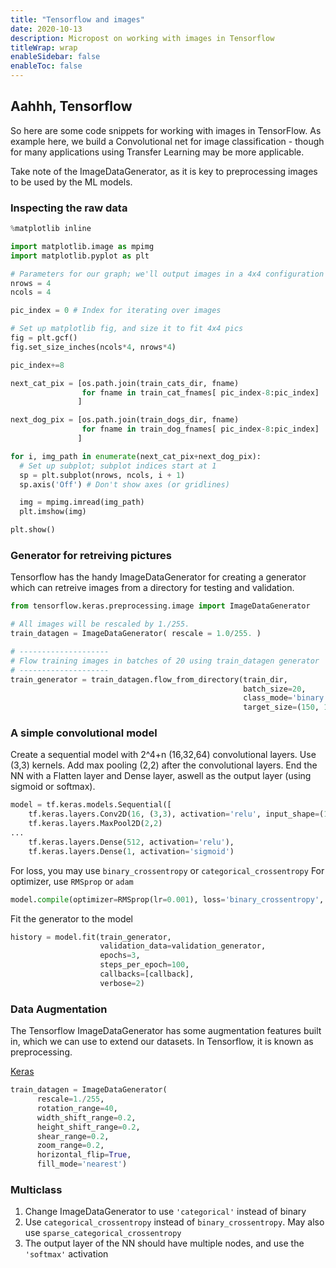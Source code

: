 ```yaml
---
title: "Tensorflow and images"
date: 2020-10-13
description: Micropost on working with images in Tensorflow
titleWrap: wrap
enableSidebar: false
enableToc: false
---
```


## Aahhh, Tensorflow

So here are some code snippets for working with images in TensorFlow.  As example here, we build a Convolutional net for image classification - though for many applications using Transfer Learning may be more applicable.

Take note of the ImageDataGenerator, as it is key to preprocessing images to be used by the ML models.

### Inspecting the raw data

```python
%matplotlib inline

import matplotlib.image as mpimg
import matplotlib.pyplot as plt

# Parameters for our graph; we'll output images in a 4x4 configuration
nrows = 4
ncols = 4

pic_index = 0 # Index for iterating over images

# Set up matplotlib fig, and size it to fit 4x4 pics
fig = plt.gcf()
fig.set_size_inches(ncols*4, nrows*4)

pic_index+=8

next_cat_pix = [os.path.join(train_cats_dir, fname) 
                for fname in train_cat_fnames[ pic_index-8:pic_index] 
               ]

next_dog_pix = [os.path.join(train_dogs_dir, fname) 
                for fname in train_dog_fnames[ pic_index-8:pic_index]
               ]

for i, img_path in enumerate(next_cat_pix+next_dog_pix):
  # Set up subplot; subplot indices start at 1
  sp = plt.subplot(nrows, ncols, i + 1)
  sp.axis('Off') # Don't show axes (or gridlines)

  img = mpimg.imread(img_path)
  plt.imshow(img)

plt.show()
```

### Generator for retreiving pictures

Tensorflow has the handy ImageDataGenerator for creating a generator which can
retreive images from a directory for testing and validation.

```python
from tensorflow.keras.preprocessing.image import ImageDataGenerator

# All images will be rescaled by 1./255.
train_datagen = ImageDataGenerator( rescale = 1.0/255. )

# --------------------
# Flow training images in batches of 20 using train_datagen generator
# --------------------
train_generator = train_datagen.flow_from_directory(train_dir,
                                                    batch_size=20,
                                                    class_mode='binary',
                                                    target_size=(150, 150))
```

### A simple convolutional model

Create a sequential model with 2^4+n (16,32,64) convolutional layers. Use (3,3)
kernels. Add max pooling (2,2) after the convolutional layers. End the NN with
a Flatten layer and Dense layer, aswell as the output layer (using sigmoid or
softmax).

```python
model = tf.keras.models.Sequential([
    tf.keras.layers.Conv2D(16, (3,3), activation='relu', input_shape=(150,150)),
    tf.keras.layers.MaxPool2D(2,2)
...
    tf.keras.layers.Dense(512, activation='relu'),
    tf.keras.layers.Dense(1, activation='sigmoid')
```


For loss, you may use `binary_crossentropy` or `categorical_crossentropy`
For optimizer, use `RMSprop` or `adam`

```python
model.compile(optimizer=RMSprop(lr=0.001), loss='binary_crossentropy', metrics=['acc'])
```

Fit the generator to the model

```python
history = model.fit(train_generator, 
                    validation_data=validation_generator,
                    epochs=3,
                    steps_per_epoch=100,
                    callbacks=[callback],
                    verbose=2)
```

### Data Augmentation

The Tensorflow ImageDataGenerator has some augmentation features built in,
which we can use to extend our datasets. In Tensorflow, it is known as preprocessing.

[Keras](https://keras.io/api/preprocessing/image/)

```python
train_datagen = ImageDataGenerator(
      rescale=1./255,
      rotation_range=40,
      width_shift_range=0.2,
      height_shift_range=0.2,
      shear_range=0.2,
      zoom_range=0.2,
      horizontal_flip=True,
      fill_mode='nearest')
```

### Multiclass

1. Change ImageDataGenerator to use `'categorical'` instead of binary
2. Use `categorical_crossentropy` instead of `binary_crossentropy`. May also
   use `sparse_categorical_crossentropy`
3. The output layer of the NN should have multiple nodes, and use the `'softmax'` activation
